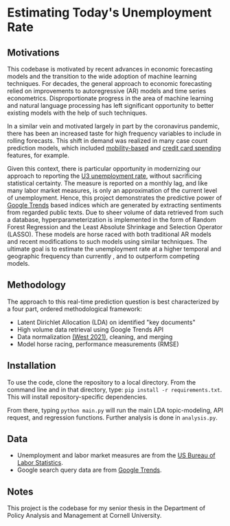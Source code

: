 # Estimating Today's Unemployment Rate

## Motivations
This codebase is motivated by recent advances in economic forecasting models and the
transition to the wide adoption of machine learning techniques. For decades, the general
approach to economic forecasting relied on improvements to autoregressive (AR) models
and time series econometrics. Disproportionate progress in the area of machine learning
and natural language processing has left significant opportunity to better existing models
with the help of such techniques.

In a similar vein and motivated largely in part by the coronavirus pandemic, there
has been an increased taste for high frequency variables to include in rolling forecasts.
This shift in demand was realized in many case count prediction models, which included
[mobility-based](https://covid-mobility.stanford.edu/) and [credit card spending](https://hbr.org/2020/11/a-better-model-for-economic-forecasting-during-the-pandemic) features, for example.

Given this context, there is particular opportunity in modernizing our approach to reporting
the [U3 unemployment rate](https://fred.stlouisfed.org/series/UNRATE), without sacrificing statistical certainty.
The measure is reported on a monthly lag, and like many labor market measures, is only an approximation of the current
level of unemployment. Hence, this project demonstrates the predictive power of [Google Trends](https://trends.google.com/trends/?geo=US) based indices which are generated by extracting sentiments from regarded public texts. Due to
sheer volume of data retrieved from such a database, hyperparameterization is implemented
in the form of Random Forest Regression and the Least Absolute Shrinkage and Selection Operator (LASSO).
These models are horse raced with both traditional AR models and recent modifications to such
models using similar techniques. The ultimate goal is to estimate the unemployment rate at a higher
temporal and geographic frequency than currently , and to outperform competing models.

## Methodology
The approach to this real-time prediction question is best characterized by a four part, ordered
methodological framework:
- Latent Dirichlet Allocation (LDA) on identified "key documents"
- High volume data retrieval using Google Trends API
- Data normalization [(West 2021)](https://arxiv.org/pdf/2007.13861.pdf), cleaning, and merging
- Model horse racing, performance measurements (RMSE)


## Installation
To use the code, clone the repository to a local directory. From the command line and in that
directory, type: `pip install -r requirements.txt`. This will install repository-specific dependencies.

From there, typing `python main.py` will run the main LDA topic-modeling, API request,
and regression functions. Further analysis is done in `analysis.py`.


## Data
* Unemployment and labor market measures are from the [US Bureau of Labor Statistics](https://www.bls.gov/).
* Google search query data are from [Google Trends](https://trends.google.com/trends/?geo=US).


## Notes
This project is the codebase for my senior thesis in the Department of Policy Analysis and Management
at Cornell University.
